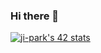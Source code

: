 ### Hi there 👋

[![ji-park's 42 stats](https://badge42.herokuapp.com/api/stats/ji-park)](https://github.com/JaeSeoKim/badge42)


<!--
- ### Welcome to 🐶 papawolf's Github 👋

🌱 I’m currently learning ...
- 🖥 genesis of code (in 42)
- 🐣 algorithm study

**earthkingman/earthkingman** is a ✨ _special_ ✨ repository because its `README.md` (this file) appears on your GitHub profile.

Here are some ideas to get you started:

- 🔭 I’m currently working on ...
- 🌱 I’m currently learning ...
- 👯 I’m looking to collaborate on ...
- 🤔 I’m looking for help with ...
- 💬 Ask me about ...
- 📫 How to reach me: ...
- 😄 Pronouns: ...
- ⚡ Fun fact: ...
-->
